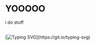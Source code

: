 <h1 align="left">YOOOOO</h1>
i do stuff
<br></br>

[![Typing SVG](https://readme-typing-svg.herokuapp.com?size=30&lines=Hello+there.)](https://git.io/typing-svg)
